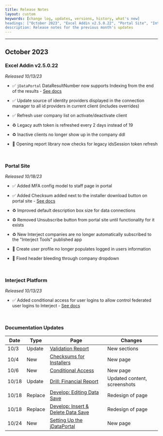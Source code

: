 ```yaml
---
title: Release Notes
layout: custom
keywords: [change log, updates, versions, history, what's new]
headings: ["October 2023", "Excel Addin v2.5.0.22", "Portal Site", "Interject Platform", "Documentation Updates"]
description: Release notes for the previous month's updates
---
```

* * *

## October 2023

### Excel Addin v2.5.0.22

_Released 10/13/23_

* ✅ `jDataPortal` DataResultNumber now supports Indexing from the end of the results - [See docs](/wDeveloper/SetupjDataPortal.html)

* ✅ Update source of identity providers displayed in the connection manager to all id providers in current client (includes overrides)

* ✅ Refresh user company list on activate/deactivate client

* ♻️ Legacy auth token is refreshed every 2 days instead of 19

* ♻️ Inactive clients no longer show up in the company ddl

* 🐞 Opening report library now checks for legacy idsSession token refresh

<br>

### Portal Site

_Released 10/18/23_

* ✅ Added MFA config model to staff page in portal

* ✅ Added Checksum added next to the installer download button on portal site - [See docs](/wDeveloper/InstallerValidation.html)

* ♻️ Improved default description box size for data connections

* ♻️ Removed Unsubscribe button from portal site until functionality for it exists

* ♻️ New Interject companies are no longer automatically subscribed to the "Interject Tools" published app

* 🐞 Create user profile no longer populates logged in users information

* 🐞 Fixed header bleeding through company dropdown

<br>

### Interject Platform

_Released 10/13/23_

* ✅ Added conditional access for user logins to allow control federated user logins to Interject - [See docs](/wDeveloper/ConditionalAccess.html)

<br>

### Documentation Updates

| Date | Type | Page | Changes |
|---|---|---|---|
| 10/3 | Update | [Validation Report](/wTroubleshoot/Validation-Report.html) | New sections |
| 10/4 | New | [Checksums for Installers](/wDeveloper/InstallerValidation.html) | New page |
| 10/6 | New | [Conditional Access](/wDeveloper/ConditionalAccess.html) | New page |
| 10/18 | Update | [Drill: Financial Report](/wGetStarted/L-Drill-FinancialReport.html) | Updated content, screenshots |
| 10/18 | Replace | [Develop: Editing Data Save](/wDeveloper/L-Dev-EditingDataSave.html) | Redesign of page |
| 10/18 | Replace | [Develop: Insert & Delete Data Save](/wDeveloper/L-Dev-InsertDeleteDataSave.html) | Redesign of page |
| 10/24 | New | [Setting Up the jDataPortal](/wDeveloper/SetupjDataPortal.html) | New page |
